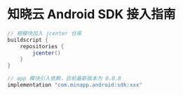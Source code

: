 ﻿# 知晓云 Android SDK 接入指南

```gradle
// 根模块加入 jcenter 仓库
buildscript {
    repositories {
        jcenter()   
    }
}

// app 模块引入依赖，目前最新版本为 0.0.8
implementation "com.minapp.android:sdk:xxx"
```


